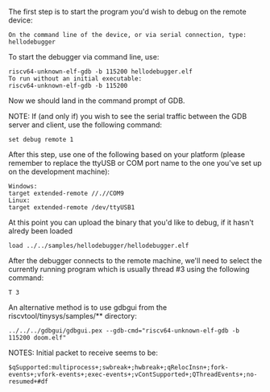 The first step is to start the program you'd wish to debug on the remote device:

```
On the command line of the device, or via serial connection, type:
hellodebugger
```

To start the debugger via command line, use:

```
riscv64-unknown-elf-gdb -b 115200 hellodebugger.elf
To run without an initial executable:
riscv64-unknown-elf-gdb -b 115200
```

Now we should land in the command prompt of GDB.

NOTE: If (and only if) you wish to see the serial traffic between the GDB server and client, use the following command:
```
set debug remote 1
```

After this step, use one of the following based on your platform (please remember to replace the ttyUSB or COM port name to the one you've set up on the development machine):

```
Windows:
target extended-remote //.//COM9
Linux:
target extended-remote /dev/ttyUSB1
```

At this point you can upload the binary that you'd like to debug, if it hasn't alredy been loaded
```
load ../../samples/hellodebugger/hellodebugger.elf
```

After the debugger connects to the remote machine, we'll need to select the currently running program which is usually thread #3 using the following command:
```
T 3
```

An alternative method is to use gdbgui from the riscvtool/tinysys/samples/** directory:

```
../../../gdbgui/gdbgui.pex --gdb-cmd="riscv64-unknown-elf-gdb -b 115200 doom.elf"
```


NOTES:
Initial packet to receive seems to be:
```
$qSupported:multiprocess+;swbreak+;hwbreak+;qRelocInsn+;fork-events+;vfork-events+;exec-events+;vContSupported+;QThreadEvents+;no-resumed+#df
```